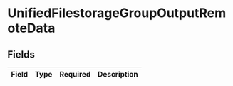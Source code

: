 # UnifiedFilestorageGroupOutputRemoteData


## Fields

| Field       | Type        | Required    | Description |
| ----------- | ----------- | ----------- | ----------- |
